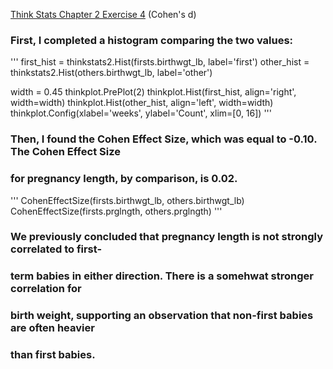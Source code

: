[Think Stats Chapter 2 Exercise 4](http://greenteapress.com/thinkstats2/html/thinkstats2003.html#toc24) (Cohen's d)

>> 

### First, I completed a histogram comparing the two values: 
'''
first_hist = thinkstats2.Hist(firsts.birthwgt_lb, label='first')
other_hist = thinkstats2.Hist(others.birthwgt_lb, label='other')

width = 0.45
thinkplot.PrePlot(2)
thinkplot.Hist(first_hist, align='right', width=width)
thinkplot.Hist(other_hist, align='left', width=width)
thinkplot.Config(xlabel='weeks', ylabel='Count', xlim=[0, 16])
'''
### Then, I found the Cohen Effect Size, which was equal to -0.10. The Cohen Effect Size
### for pregnancy length, by comparison, is 0.02. 
'''
CohenEffectSize(firsts.birthwgt_lb, others.birthwgt_lb)
CohenEffectSize(firsts.prglngth, others.prglngth)
'''
### We previously concluded that pregnancy length is not strongly correlated to first-
### term babies in either direction. There is a somehwat stronger correlation for 
### birth weight, supporting an observation that non-first babies are often heavier
### than first babies. 
